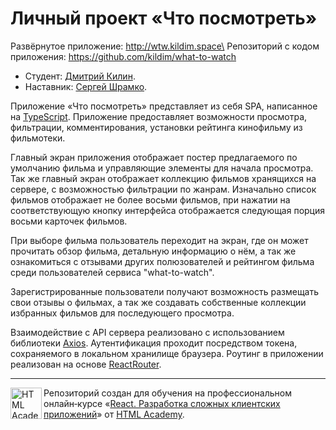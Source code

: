 # Личный проект «Что посмотреть»

Развёрнутое приложение: http://wtw.kildim.space\
Репозиторий с кодом приложения: https://github.com/kildim/what-to-watch

* Студент: [Дмитрий Килин](https://up.htmlacademy.ru/react/8/user/997093).
* Наставник: [Сергей Шрамко](https://htmlacademy.ru/profile/id852139).

Приложение «Что посмотреть» представляет из себя SPA, написанное на [TypeScript](https://www.typescriptlang.org). Приложение предоставляет возможности просмотра, фильтрации, комментирования, установки рейтинга кинофильму из фильмотеки.

Главный экран приложения отображает постер предлагаемого по умолчанию фильма и управляющие элементы для начала просмотра. 
Так же главный экран отображает коллекцию фильмов хранящихся на сервере, с возможностью фильтрации по жанрам. Изначально список 
фильмов отображает не более восьми фильмов, при нажатии на соответствующую кнопку интерфейса отображается следующая порция восьми 
карточек фильмов.

При выборе фильма пользователь переходит на экран, где он может прочитать обзор фильма, детальную информацию о нём, а так же
ознакомиться с отзывами других полюзователей и рейтингом фильма среди пользователей сервиса "what-to-watch".

Зарегистрированные пользователи получают возможность размещать свои отзывы о фильмах, а так же создавать собственные коллекции 
избранных фильмов для последующего просмотра.

Взаимодействие с API сервера реализовано с использованием библиотеки [Axios](https://axios-http.com/). Аутентификация проходит посредством
токена, сохраняемого в локальном хранилище браузера. Роутинг в приложении реализован на основе [ReactRouter](https://reactrouter.com/en/main).

---

<a href="https://htmlacademy.ru/intensive/react"><img align="left" width="50" height="50" title="HTML Academy" src="https://up.htmlacademy.ru/static/img/intensive/react/logo-for-github.png"></a>

Репозиторий создан для обучения на профессиональном онлайн‑курсе «[React. Разработка сложных клиентских приложений](https://htmlacademy.ru/intensive/react)» от [HTML Academy](https://htmlacademy.ru).
